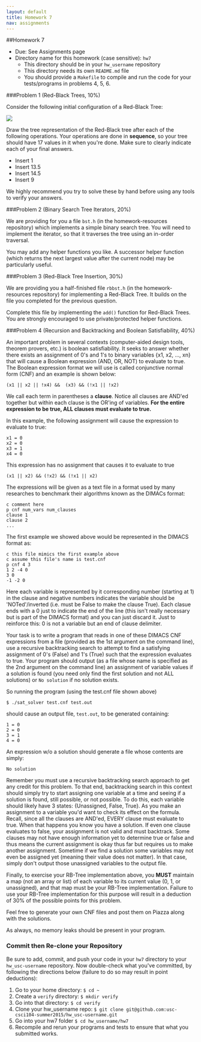 ```yaml
---
layout: default
title: Homework 7
nav: assignments
---
```


##Homework 7

  + Due: See Assignments page  
  + Directory name for this homework (case sensitive): `hw7`
    - This directory should be in your `hw_username` repository
    - This directory needs its own `README.md` file
    - You should provide a `Makefile` to compile and run the code for your tests/programs in problems 4, 5, 6.
	

###Problem 1 (Red-Black Trees, 10%)

Consider the following initial configuration of a Red-Black Tree:

![](http://bits.usc.edu/cs104/wp-content/uploads/sites/12/2015/03/redblacktree.png)

Draw the tree representation of the Red-Black tree after each of the following operations.  Your operations are done in **sequence**, so your tree should have 17 values in it when you're done. Make sure to clearly indicate each of your final answers.

- Insert 1 
- Insert 13.5 
- Insert 14.5 
- Insert 9

We highly recommend you try to solve these by hand before using any tools to verify your answers.

###Problem 2 (Binary Search Tree Iterators, 20%)

We are providing for you a file `bst.h` (in the homework-resources repository) which implements a simple binary search tree.  You will need to implement the iterator, so that it traverses the tree using an in-order traversal.

You may add any helper functions you like.  A successor helper function (which returns the next largest value after the current node) may be particularly useful.

###Problem 3 (Red-Black Tree Insertion, 30%)

We are providing you a half-finished file `rbbst.h` (in the homework-resources repository) for implementing a Red-Black Tree.  It builds on the file you completed for the previous question.

Complete this file by implementing the `add()` function for Red-Black Trees.  You are strongly encouraged to use private/protected helper functions.

###Problem 4 (Recursion and Backtracking and Boolean Satisfiability, 40%)

An important problem in several contexts (computer-aided design tools, theorem provers, etc.) is boolean satisfiability.  It seeks to answer whether there exists an assignment of 0's and 1's to binary variables {x1, x2, ..., xn} that will
cause a Boolean expression (AND, OR, NOT) to evaluate to true.  The Boolean expression format we will use is called conjunctive normal form (CNF) and an example is shown below:

`(x1 || x2 || !x4) &&  (x3) && (!x1 || !x2)`

We call each term in parentheses a **clause**.  Notice all clauses are AND'ed together but within each clause is the OR'ing of variables.  **For the entire expression to be true, ALL clauses must evaluate to true.**

In this example, the following assignment will cause the expression to evaluate to true:

```
x1 = 0
x2 = 0
x3 = 1
x4 = 0
```

This expression has no assignment that causes it to evaluate to true

`(x1 || x2) && (!x2) && (!x1 || x2)`

The expressions will be given as a text file in a format used by many researches to benchmark their algorithms known as the DIMACs format:

```
c comment here
p cnf num_vars num_clauses
clause 1
clause 2
...
```

The first example we showed above would be represented in the DIMACS format as:

```
c this file mimics the first example above
c assume this file's name is test.cnf
p cnf 4 3
1 2 -4 0
3 0
-1 -2 0
```

Here each variable is represented by it corresponding number (starting at 1) in the clause and negative numbers indicates the variable should be 'NOTed'/inverted (i.e. must be False to make the clause True).  Each clasue ends with a 0 just to 
indicate the end of the line (this isn't really necessary but is part of the DIMACS format) and you can just discard it.  Just to reinforce this:  0 is not a variable but an end of clause delimiter.

Your task is to write a program that reads in one of these DIMACS CNF expressions from a file (provided as the 1st argument on the command line), use a recursive backtracking search to attempt to find a satisfying assignment of 0's (False)
and 1's (True) such that the expression evaluates to true.  Your program should output (as a file whose name is specified as the 2nd argument on the command line) an assignment of variable values if a solution is found 
(you need only find the first solution and not ALL solutions) or `No solution` if no solution exists.

So running the program (using the test.cnf file shown above)

`$ ./sat_solver test.cnf test.out`

should cause an output file, `test.out`, to be generated containing:

```
1 = 0
2 = 0
3 = 1
4 = 0
```

An expression w/o a solution should generate a file whose contents are simply:

`No solution`

Remember you must use a recursive backtracking search approach to get any credit for this problem.  To that end, backtracking search in this context should simply try to start assigning one variable at a time and seeing if
a solution is found, still possible, or not possible.  To do this, each variable should likely have 3 states:  {Unassigned, False, True}.  As you make an assignment to a variable you'd want to check its effect on the formula. 
Recall, since all the clauses are AND'ed, EVERY clause must evaluate to true.  When that happens you know you have a solution.  If even one clause evaluates to false, your assignment is not valid and must backtrack.
Some clauses may not have enough information yet to determine true or false and thus means the current assignment is okay thus far but requires us to make another assignment.
Sometime if we find a solution some variables may not even be assigned yet (meaning their value does not matter).  In that case, simply don't output those unassigned variables to the output file.

Finally, to exercise your RB-Tree implementation above, you **MUST** maintain a map (not an array or list) of each variable to its current value (0, 1, or unassigned), and that map must be your RB-Tree implementation.  Failure to use your RB-Tree implementation for this purpose will result in a deduction of 30% of the possible points for this problem.

Feel free to generate your own CNF files and post them on Piazza along with the solutions.

As always, no memory leaks should be present in your program.

### Commit then Re-clone your Repository

Be sure to add, commit, and push your code in your `hw7` directory to your `hw_usc-username` repository.  Now double-check what you've committed, by following the directions below (failure to do so may result in point deductions):

1. Go to your home directory: `$ cd ~`
1. Create a `verify` directory: `$ mkdir verify`
1. Go into that directory: `$ cd verify`
1. Clone your hw_username repo: `$ git clone git@github.com:usc-csci104-summer2015/hw_usc-username.git`
1. Go into your hw7 folder `$ cd hw_username/hw7`
1. Recompile and rerun your programs and tests to ensure that what you submitted works.


